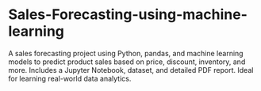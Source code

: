# Sales-Forecasting-using-machine-learning
A sales forecasting project using Python, pandas, and machine learning models to predict product sales based on price, discount, inventory, and more. Includes a Jupyter Notebook, dataset, and detailed PDF report. Ideal for learning real-world data analytics.
